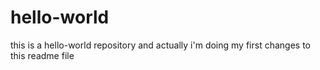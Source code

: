 # hello-world
this is a hello-world repository
and actually i'm doing my first changes to this readme file
